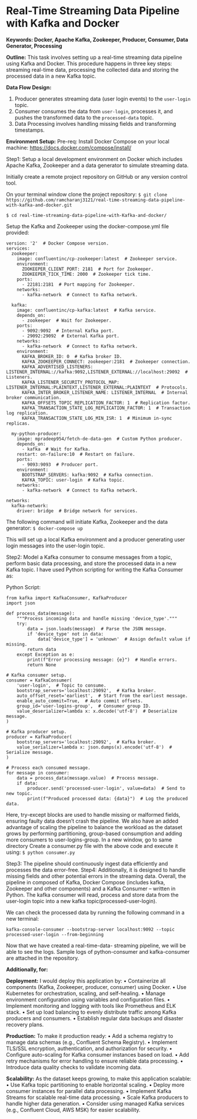 # Real-Time Streaming Data Pipeline with Kafka and Docker


 **Keywords: Docker, Apache Kafka, Zookeeper, Producer, Consumer, Data Generator, Processing**

**Outline:**
This task involves setting up a real-time streaming data pipeline using Kafka and Docker. This procedure happens in three key steps: streaming real-time data, processing the collected data and storing the processed data in a new Kafka topic.

 **Data Flow Design:**
1. Producer generates streaming data (user login events) to the `user-login` topic.
2. Consumer consumes the data from `user-login`, processes it, and pushes the transformed data to the `processed-data` topic.
3. Data Processing involves handling missing fields and transforming timestamps.

**Environment Setup:**
Pre-req: Install Docker Compose on your local machine: https://docs.docker.com/compose/install/

Step1: Setup a local development environment on Docker which includes Apache Kafka, Zookeeper and a data generator to simulate streaming data.

Initially create a remote project repository on GitHub or any version control tool.

On your terminal window clone the project repository:
``` $ git clone https://github.com/ramcharanj3121/real-time-streaming-data-pipeline-with-kafka-and-docker.git ```

``` $ cd real-time-streaming-data-pipeline-with-Kafka-and-docker/ ```

Setup the Kafka and Zookeeper using the docker-compose.yml file provided:
```
version: '2'  # Docker Compose version.
services:
  zookeeper:
    image: confluentinc/cp-zookeeper:latest  # Zookeeper service.
    environment:
      ZOOKEEPER_CLIENT_PORT: 2181  # Port for Zookeeper.
      ZOOKEEPER_TICK_TIME: 2000  # Zookeeper tick time.
    ports:
      - 22181:2181  # Port mapping for Zookeeper.
    networks:
      - kafka-network  # Connect to Kafka network.

  kafka:
    image: confluentinc/cp-kafka:latest  # Kafka service.
    depends_on:
      - zookeeper  # Wait for Zookeeper.
    ports:
      - 9092:9092  # Internal Kafka port.
      - 29092:29092  # External Kafka port.
    networks:
      - kafka-network  # Connect to Kafka network.
    environment:
      KAFKA_BROKER_ID: 0  # Kafka broker ID.
      KAFKA_ZOOKEEPER_CONNECT: zookeeper:2181  # Zookeeper connection.
      KAFKA_ADVERTISED_LISTENERS: LISTENER_INTERNAL://kafka:9092,LISTENER_EXTERNAL://localhost:29092  # Listeners.
      KAFKA_LISTENER_SECURITY_PROTOCOL_MAP: LISTENER_INTERNAL:PLAINTEXT,LISTENER_EXTERNAL:PLAINTEXT  # Protocols.
      KAFKA_INTER_BROKER_LISTENER_NAME: LISTENER_INTERNAL  # Internal broker communication.
      KAFKA_OFFSETS_TOPIC_REPLICATION_FACTOR: 1  # Replication factor.
      KAFKA_TRANSACTION_STATE_LOG_REPLICATION_FACTOR: 1  # Transaction log replication.
      KAFKA_TRANSACTION_STATE_LOG_MIN_ISR: 1  # Minimum in-sync replicas.

  my-python-producer:
    image: mpradeep954/fetch-de-data-gen  # Custom Python producer.
    depends_on:
      - kafka  # Wait for Kafka.
    restart: on-failure:10  # Restart on failure.
    ports:
      - 9093:9093  # Producer port.
    environment:
      BOOTSTRAP_SERVERS: kafka:9092  # Kafka connection.
      KAFKA_TOPIC: user-login  # Kafka topic.
    networks:
      - kafka-network  # Connect to Kafka network.

networks:
  kafka-network:
    driver: bridge  # Bridge network for services.
```
The following command will initiate Kafka, Zookeeper and the data generator:
``` $ docker-compose up ```

This will set up a local Kafka environment and a producer generating user login messages into the user-login topic.

Step2: Model a Kafka consumer to consume messages from a topic, perform basic data processing, and store the processed data in a new Kafka topic.
I have used Python scripting for writing the Kafka Consumer as:

Python Script:
```
from kafka import KafkaConsumer, KafkaProducer
import json

def process_data(message):
    """Process incoming data and handle missing 'device_type'."""
    try:
        data = json.loads(message)  # Parse the JSON message.
        if 'device_type' not in data:
            data['device_type'] = 'unknown'  # Assign default value if missing.
        return data
    except Exception as e:
        print(f"Error processing message: {e}")  # Handle errors.
        return None

# Kafka consumer setup.
consumer = KafkaConsumer(
    'user-login',  # Topic to consume.
    bootstrap_servers='localhost:29092',  # Kafka broker.
    auto_offset_reset='earliest',  # Start from the earliest message.
    enable_auto_commit=True,  # Auto commit offsets.
    group_id='user-logins-group',  # Consumer group ID.
    value_deserializer=lambda x: x.decode('utf-8')  # Deserialize message.
)

# Kafka producer setup.
producer = KafkaProducer(
    bootstrap_servers='localhost:29092',  # Kafka broker.
    value_serializer=lambda x: json.dumps(x).encode('utf-8')  # Serialize message.
)

# Process each consumed message.
for message in consumer:
    data = process_data(message.value)  # Process message.
    if data:
        producer.send('processed-user-login', value=data)  # Send to new topic.
        print(f"Produced processed data: {data}")  # Log the produced data.
```

Here, try-except blocks are used to handle missing or malformed fields, ensuring faulty data doesn’t crash the pipeline. We also have an added advantage of scaling the pipeline to balance the workload as the dataset grows by performing partitioning, group-based consumption and adding more consumers to user-logins-group. 
In a new window, go to same directory
Create a consumer.py file with the above code and execute it using:
``` $ python consumer.py ```

Step3: The pipeline should continuously ingest data efficiently and processes the data error-free.
Step4: Additionally, it is designed to handle missing fields and other potential errors in the streaming data.
Overall, the pipeline in composed of Kafka, Docker Compose (includes kafka, Zookeeper and other components) and a Kafka Consumer – written in Python. The kafka consumer will read, process and store data from the user-login topic into a new kafka topic(processed-user-login).

We can check the processed data by running the following command in a new terminal:
``` $docker exec -it kafka /bin/bash 
kafka-console-consumer --bootstrap-server localhost:9092 --topic processed-user-login --from-beginning
```

Now that we have created a real-time-data- streaming pipeline, we will be able to see the logs. Sample logs of python-consumer and kafka-consumer are attached in the repository.

**Additionally, for:**

**Deployment:**
I would deploy this application by:
•	Containerize all components (Kafka, Zookeeper, producer, consumer) using Docker.
•	Use Kubernetes for orchestration, scaling, and self-healing.
•	Manage environment configuration using variables and configuration files.
•	Implement monitoring and logging with tools like Prometheus and ELK stack.
•	Set up load balancing to evenly distribute traffic among Kafka producers and consumers.
•	Establish regular data backups and disaster recovery plans.

**Production:**
To make it production ready:
•	Add a schema registry to manage data schemas (e.g., Confluent Schema Registry).
•	Implement TLS/SSL encryption, authentication, and authorization for security.
•	Configure auto-scaling for Kafka consumer instances based on load.
•	Add retry mechanisms for error handling to ensure reliable data processing.
•	Introduce data quality checks to validate incoming data.

**Scalability:**
As the dataset keeps growing, to make this application scalable:
•	Use Kafka topic partitioning to enable horizontal scaling.
•	Deploy more consumer instances for parallel data processing.
•	Implement Kafka Streams for scalable real-time data processing.
•	Scale Kafka producers to handle higher data generation.
•	Consider using managed Kafka services (e.g., Confluent Cloud, AWS MSK) for easier scalability.


